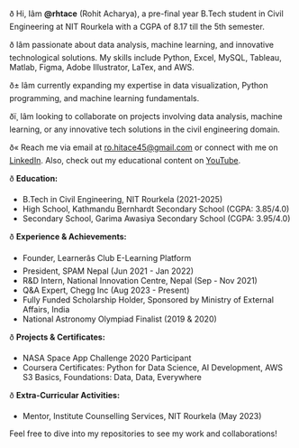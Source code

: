 ð Hi, Iâm **@rhtace** (Rohit Acharya), a pre-final year B.Tech student in Civil Engineering at NIT Rourkela with a CGPA of 8.17 till the 5th semester.

ð Iâm passionate about data analysis, machine learning, and innovative technological solutions. My skills include Python, Excel, MySQL, Tableau, Matlab, Figma, Adobe Illustrator, LaTex, and AWS.

ð± Iâm currently expanding my expertise in data visualization, Python programming, and machine learning fundamentals.

ðï¸ Iâm looking to collaborate on projects involving data analysis, machine learning, or any innovative tech solutions in the civil engineering domain.

ð« Reach me via email at [ro.hitace45@gmail.com](mailto:ro.hitace45@gmail.com) or connect with me on [LinkedIn](https://www.linkedin.com/in/your-linkedin-profile). Also, check out my educational content on [YouTube](https://www.youtube.com/channel/your-channel).

ð **Education:**
- B.Tech in Civil Engineering, NIT Rourkela (2021-2025)
- High School, Kathmandu Bernhardt Secondary School (CGPA: 3.85/4.0)
- Secondary School, Garima Awasiya Secondary School (CGPA: 3.95/4.0)

ð **Experience & Achievements:**
- Founder, Learnerâs Club E-Learning Platform
- President, SPAM Nepal (Jun 2021 - Jan 2022)
- R&D Intern, National Innovation Centre, Nepal (Sep - Nov 2021)
- Q&A Expert, Chegg Inc (Aug 2023 - Present)
- Fully Funded Scholarship Holder, Sponsored by Ministry of External Affairs, India
- National Astronomy Olympiad Finalist (2019 & 2020)

ð **Projects & Certificates:**
- NASA Space App Challenge 2020 Participant
- Coursera Certificates: Python for Data Science, AI Development, AWS S3 Basics, Foundations: Data, Data, Everywhere

ð **Extra-Curricular Activities:**
- Mentor, Institute Counselling Services, NIT Rourkela (May 2023)

Feel free to dive into my repositories to see my work and collaborations!
